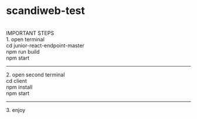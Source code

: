 # scandiweb-test
<br/>
IMPORTANT STEPS 
<br/>
1. open terminal
<br/>
  cd junior-react-endpoint-master
<br/>
  npm run build
<br/>
  npm start
<hr>
 2. open second terminal
<br/>
  cd client
 <br/>
  npm install
 <br/>
  npm start
  <hr>
3. enjoy

